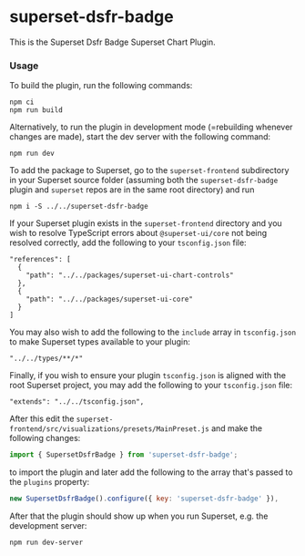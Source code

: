 # superset-dsfr-badge

This is the Superset Dsfr Badge Superset Chart Plugin.

### Usage

To build the plugin, run the following commands:

```
npm ci
npm run build
```

Alternatively, to run the plugin in development mode (=rebuilding whenever changes are made), start the dev server with the following command:

```
npm run dev
```

To add the package to Superset, go to the `superset-frontend` subdirectory in your Superset source folder (assuming both the `superset-dsfr-badge` plugin and `superset` repos are in the same root directory) and run
```
npm i -S ../../superset-dsfr-badge
```

If your Superset plugin exists in the `superset-frontend` directory and you wish to resolve TypeScript errors about `@superset-ui/core` not being resolved correctly, add the following to your `tsconfig.json` file:

```
"references": [
  {
    "path": "../../packages/superset-ui-chart-controls"
  },
  {
    "path": "../../packages/superset-ui-core"
  }
]
```

You may also wish to add the following to the `include` array in `tsconfig.json` to make Superset types available to your plugin:

```
"../../types/**/*"
```

Finally, if you wish to ensure your plugin `tsconfig.json` is aligned with the root Superset project, you may add the following to your `tsconfig.json` file:

```
"extends": "../../tsconfig.json",
```

After this edit the `superset-frontend/src/visualizations/presets/MainPreset.js` and make the following changes:

```js
import { SupersetDsfrBadge } from 'superset-dsfr-badge';
```

to import the plugin and later add the following to the array that's passed to the `plugins` property:
```js
new SupersetDsfrBadge().configure({ key: 'superset-dsfr-badge' }),
```

After that the plugin should show up when you run Superset, e.g. the development server:

```
npm run dev-server
```
